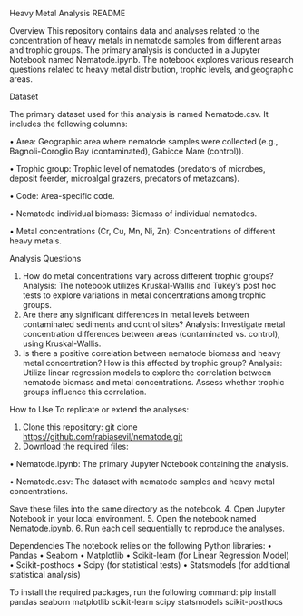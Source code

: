 Heavy Metal Analysis README

Overview
This repository contains data and analyses related to the concentration of heavy metals in nematode samples from different areas and trophic groups. The primary analysis is conducted in a Jupyter Notebook named Nematode.ipynb. The notebook explores various research questions related to heavy metal distribution, trophic levels, and geographic areas. 

Dataset

The primary dataset used for this analysis is named Nematode.csv. It includes the following columns: 

•	Area: Geographic area where nematode samples were collected (e.g., Bagnoli-Coroglio Bay (contaminated), Gabicce Mare (control)).

•	Trophic group: Trophic level of nematodes (predators of microbes, deposit feerder, microalgal grazers, predators of metazoans).

•	Code: Area-specific code.

•	Nematode individual biomass: Biomass of individual nematodes.

•	Metal concentrations (Cr, Cu, Mn, Ni, Zn): Concentrations of different heavy metals.

Analysis Questions
1.	How do metal concentrations vary across different trophic groups?
Analysis: The notebook utilizes Kruskal-Wallis and Tukey’s post hoc tests to explore variations in metal concentrations among trophic groups.
2.	Are there any significant differences in metal levels between contaminated sediments and control sites? 
Analysis: Investigate metal concentration differences between areas (contaminated vs. control), using Kruskal-Wallis.
3.	Is there a positive correlation between nematode biomass and heavy metal concentration? How is this affected by trophic group?
Analysis: Utilize linear regression models to explore the correlation between nematode biomass and metal concentrations. Assess whether trophic groups influence this correlation.

How to Use
To replicate or extend the analyses:
1.	Clone this repository: git clone https://github.com/rabiasevil/nematode.git
2.	Download the required files:
   
•	Nematode.ipynb: The primary Jupyter Notebook containing the analysis.

•	Nematode.csv: The dataset with nematode samples and heavy metal concentrations.

Save these files into the same directory as the notebook.
4.	Open Jupyter Notebook in your local environment.
5.	Open the notebook named Nematode.ipynb.
6.	Run each cell sequentially to reproduce the analyses.


Dependencies
The notebook relies on the following Python libraries:
•	Pandas
•	Seaborn
•	Matplotlib
•	Scikit-learn (for Linear Regression Model)
•	Scikit-posthocs
•	Scipy (for statistical tests)
•	Statsmodels (for additional statistical analysis)

To install the required packages, run the following command:
pip install pandas seaborn matplotlib scikit-learn scipy statsmodels scikit-posthocs

